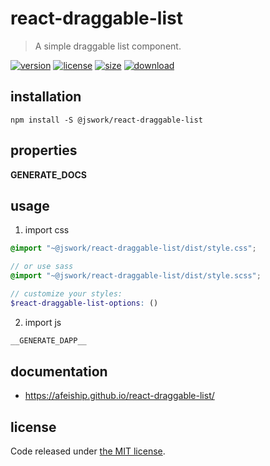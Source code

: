 # react-draggable-list
> A simple draggable list component.

[![version][version-image]][version-url]
[![license][license-image]][license-url]
[![size][size-image]][size-url]
[![download][download-image]][download-url]

## installation
```shell
npm install -S @jswork/react-draggable-list
```

## properties
__GENERATE_DOCS__

## usage
1. import css
  ```scss
  @import "~@jswork/react-draggable-list/dist/style.css";

  // or use sass
  @import "~@jswork/react-draggable-list/dist/style.scss";

  // customize your styles:
  $react-draggable-list-options: ()
  ```
2. import js
  ```js
__GENERATE_DAPP__
  ```

## documentation
- https://afeiship.github.io/react-draggable-list/


## license
Code released under [the MIT license](https://github.com/afeiship/react-draggable-list/blob/master/LICENSE.txt).

[version-image]: https://img.shields.io/npm/v/@jswork/react-draggable-list
[version-url]: https://npmjs.org/package/@jswork/react-draggable-list

[license-image]: https://img.shields.io/npm/l/@jswork/react-draggable-list
[license-url]: https://github.com/afeiship/react-draggable-list/blob/master/LICENSE.txt

[size-image]: https://img.shields.io/bundlephobia/minzip/@jswork/react-draggable-list
[size-url]: https://github.com/afeiship/react-draggable-list/blob/master/dist/react-draggable-list.min.js

[download-image]: https://img.shields.io/npm/dm/@jswork/react-draggable-list
[download-url]: https://www.npmjs.com/package/@jswork/react-draggable-list
